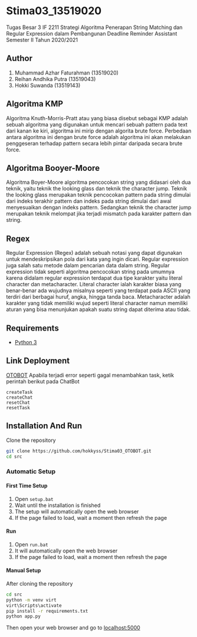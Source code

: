 # Stima03_13519020
Tugas Besar 3 IF 2211 Strategi Algoritma Penerapan String Matching dan Regular Expression dalam Pembangunan Deadline Reminder Assistant Semester II Tahun 2020/2021

## Author
1. Muhammad Azhar Faturahman	(13519020)
2. Reihan Andhika Putra 		(13519043)
3. Hokki Suwanda			(13519143)

## Algoritma KMP
Algoritma Knuth-Morris-Pratt atau yang biasa disebut sebagai KMP adalah sebuah algoritma yang digunakan untuk mencari sebuah pattern pada text dari kanan ke kiri, algoritma ini mirip dengan algorita brute force. Perbedaan antara algoritma ini dengan brute force adalah algoritma ini akan melakukan penggeseran terhadap pattern secara lebih pintar daripada secara brute force. 

## Algoritma Booyer-Moore
Algoritma Boyer-Moore algoritma pencocokan string yang didasari oleh dua teknik, yaitu teknik the looking glass dan teknik the character jump. Teknik the looking glass merupakan teknik pencocokan pattern pada string dimulai dari indeks terakhir pattern dan indeks pada string dimulai dari awal menyesuaikan dengan indeks pattern. Sedangkan teknik the character jump merupakan teknik melompat jika terjadi mismatch pada karakter pattern dan string. 

## Regex
Regular Expression (Regex) adalah sebuah notasi yang dapat digunakan untuk mendeskripsikan pola dari kata yang ingin dicari. Regular expression juga salah satu metode dalam pencarian data dalam string. Regular expression tidak seperti algoritma pencocokan string pada umumnya karena didalam regular expression terdapat dua tipe karakter yaitu literal character dan metacharacter. Literal character ialah karakter biasa yang benar-benar ada wujudnya misalnya seperti yang terdapat pada ASCII yang terdiri dari berbagai huruf, angka, hingga tanda baca. Metacharacter adalah karakter yang tidak memiliki wujud seperti literal character namun memiliki aturan yang bisa menunjukan apakah suatu string dapat diterima atau tidak. 

## Requirements
- [Python 3](https://www.python.org/downloads/)

## Link Deployment
[OTOBOT](https://otobotagenda.herokuapp.com/)
Apabila terjadi error seperti gagal menambahkan task, ketik perintah berikut pada ChatBot
```
createTask
createChat
resetChat
resetTask
```

## Installation And Run
Clone the repository
```bash
git clone https://github.com/hokkyss/Stima03_OTOBOT.git
cd src
```
### Automatic Setup
#### First Time Setup
1. Open `setup.bat`
2. Wait until the installation is finished
3. The setup will automatically open the web browser
4. If the page failed to load, wait a moment then refresh the page

#### Run
1. Open `run.bat`
2. It will automatically open the web browser
3. If the page failed to load, wait a moment then refresh the page

#### Manual Setup
After cloning the repository
```bash 
cd src
python -m venv virt
virt\Scripts\activate
pip install -r requirements.txt
python app.py
```
Then open your web browser and go to [localhost:5000](http://localhost:5000)
